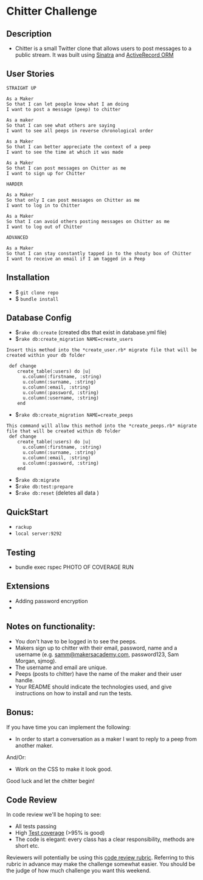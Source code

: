Chitter Challenge
=================

Description
-------
* Chitter is a small Twitter clone that allows users to post messages to a public stream. It was built using [Sinatra](http://sinatrarb.com/) and [ActiveRecord ORM](https://guides.rubyonrails.org/active_record_basics.html)


User Stories
-------

```
STRAIGHT UP

As a Maker
So that I can let people know what I am doing  
I want to post a message (peep) to chitter

As a maker
So that I can see what others are saying  
I want to see all peeps in reverse chronological order

As a Maker
So that I can better appreciate the context of a peep
I want to see the time at which it was made

As a Maker
So that I can post messages on Chitter as me
I want to sign up for Chitter

HARDER

As a Maker
So that only I can post messages on Chitter as me
I want to log in to Chitter

As a Maker
So that I can avoid others posting messages on Chitter as me
I want to log out of Chitter

ADVANCED

As a Maker
So that I can stay constantly tapped in to the shouty box of Chitter
I want to receive an email if I am tagged in a Peep
```

Installation
-------
- $ `git clone repo`
- $ `bundle install`

Database Config
-------
- $`rake db:create` (created dbs that exist in database.yml file)
- $`rake db:create_migration NAME=create_users`
```
Insert this method into the *create_user.rb* migrate file that will be created within your db folder

 def change
    create_table(:users) do |u|
      u.column(:firstname, :string)
      u.column(:surname, :string)
      u.column(:email, :string)
      u.column(:password, :string)
      u.column(:username, :string)
    end
```

- $`rake db:create_migration NAME=create_peeps`
```
This command will allow this method into the *create_peeps.rb* migrate file that will be created within db folder
 def change
    create_table(:users) do |u|
      u.column(:firstname, :string)
      u.column(:surname, :string)
      u.column(:email, :string)
      u.column(:password, :string)
    end
```
- $`rake db:migrate`
- $`rake db:test:prepare`
- $`rake db:reset` (deletes all data )

QuickStart
-----
* `rackup`
* `local server:9292`

Testing
-----
* bundle exec rspec 
PHOTO OF COVERAGE RUN
 
Extensions
-----
* Adding password encryption
* 


Notes on functionality:
------

* You don't have to be logged in to see the peeps.
* Makers sign up to chitter with their email, password, name and a username (e.g. samm@makersacademy.com, password123, Sam Morgan, sjmog).
* The username and email are unique.
* Peeps (posts to chitter) have the name of the maker and their user handle.
* Your README should indicate the technologies used, and give instructions on how to install and run the tests.

Bonus:
-----

If you have time you can implement the following:

* In order to start a conversation as a maker I want to reply to a peep from another maker.

And/Or:

* Work on the CSS to make it look good.

Good luck and let the chitter begin!

Code Review
-----------

In code review we'll be hoping to see:

* All tests passing
* High [Test coverage](https://github.com/makersacademy/course/blob/master/pills/test_coverage.md) (>95% is good)
* The code is elegant: every class has a clear responsibility, methods are short etc.

Reviewers will potentially be using this [code review rubric](docs/review.md).  Referring to this rubric in advance may make the challenge somewhat easier.  You should be the judge of how much challenge you want this weekend.

